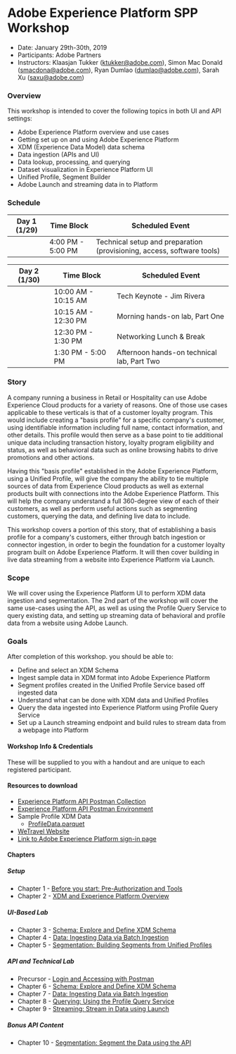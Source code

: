 # Adobe Experience Platform SPP Workshop

- Date: January 29th-30th, 2019
- Participants: Adobe Partners
- Instructors: Klaasjan Tukker (ktukker@adobe.com), Simon Mac Donald (smacdona@adobe.com), Ryan Dumlao (dumlao@adobe.com), Sarah Xu (saxu@adobe.com)

### Overview

This workshop is intended to cover the following topics in both UI and API settings:

- Adobe Experience Platform overview and use cases
- Getting set up on and using Adobe Experience Platform
- XDM (Experience Data Model) data schema
- Data ingestion (APIs and UI)
- Data lookup, processing, and querying
- Dataset visualization in Experience Platform UI
- Unified Profile, Segment Builder
- Adobe Launch and streaming data in to Platform

### Schedule

| Day 1 (1/29) | Time Block        | Scheduled Event                                                        |
| ------------ | ----------------- | ---------------------------------------------------------------------- |
|              | 4:00 PM - 5:00 PM | Technical setup and preparation (provisioning, access, software tools) |

| Day 2 (1/30) | Time Block          | Scheduled Event                            |
| ------------ | ------------------- | ------------------------------------------ |
|              | 10:00 AM - 10:15 AM | Tech Keynote - Jim Rivera                  |
|              | 10:15 AM - 12:30 PM | Morning hands-on lab, Part One             |
|              | 12:30 PM - 1:30 PM  | Networking Lunch & Break                   |
|              | 1:30 PM - 5:00 PM   | Afternoon hands-on technical lab, Part Two |

### Story

A company running a business in Retail or Hospitality can use Adobe Experience Cloud products for a variety of reasons. One of those use cases applicable to these verticals is that of a customer loyalty program. This would include creating a "basis profile" for a specific company's customer, using identifiable information including full name, contact information, and other details. This profile would then serve as a base point to tie additional unique data including transaction history, loyalty program eligibility and status, as well as behavioral data such as online browsing habits to drive promotions and other actions.

Having this "basis profile" established in the Adobe Experience Platform, using a Unified Profile, will give the company the ability to tie multiple sources of data from Experience Cloud products as well as external products built with connections into the Adobe Experience Platform. This will help the company understand a full 360-degree view of each of their customers, as well as perform useful actions such as segmenting customers, querying the data, and defining live data to include.

This workshop covers a portion of this story, that of establishing a basis profile for a company's customers, either through batch ingestion or connector ingestion, in order to begin the foundation for a customer loyalty program built on Adobe Experience Platform. It will then cover building in live data streaming from a website into Experience Platform via Launch.

### Scope

We will cover using the Experience Platform UI to perform XDM data ingestion and segmentation. The 2nd part of the workshop will cover the same use-cases using the API, as well as using the Profile Query Service to query existing data, and setting up streaming data of behavioral and profile data from a website using Adobe Launch.

### Goals

After completion of this workshop. you should be able to:

- Define and select an XDM Schema
- Ingest sample data in XDM format into Adobe Experience Platform
- Segment profiles created in the Unified Profile Service based off ingested data
- Understand what can be done with XDM data and Unified Profiles
- Query the data ingested into Experience Platform using Profile Query Service
- Set up a Launch streaming endpoint and build rules to stream data from a webpage into Platform

#### Workshop Info & Credentials

These will be supplied to you with a handout and are unique to each registered participant.

#### Resources to download

- [Experience Platform API Postman Collection](postman/PlatformSummit.postman_collection.json)
- [Experience Platform API Postman Environment](postman/PlatformSummit.postman_environment.json)
- Sample Profile XDM Data
  - [ProfileData.parquet](data/ProfileDataSample.parquet)
- [WeTravel Website](data/WeTravel-local.zip)
- [Link to Adobe Experience Platform sign-in page](https://platform.adobe.com)

#### Chapters

##### Setup

- Chapter 1 - [Before you start: Pre-Authorization and Tools](chapters/chapter-1.md)
- Chapter 2 - [XDM and Experience Platform Overview](chapters/chapter-2.md)

##### UI-Based Lab

- Chapter 3 - [Schema: Explore and Define XDM Schema](chapters/chapter-3.md)
- Chapter 4 - [Data: Ingesting Data via Batch Ingestion](chapters/chapter-4.md)
- Chapter 5 - [Segmentation: Building Segments from Unified Profiles](chapters/chapter-5.md)

##### API and Technical Lab

- Precursor - [Login and Accessing with Postman](chapters/chapter-6-precursor.md)
- Chapter 6 - [Schema: Explore and Define XDM Schema](chapters/chapter-6.md)
- Chapter 7 - [Data: Ingesting Data via Batch Ingestion](chapters/chapter-7.md)
- Chapter 8 - [Querying: Using the Profile Query Service](chapters/chapter-8.md)
- Chapter 9 - [Streaming: Stream in Data using Launch](chapters/chapter-9.md)

##### Bonus API Content

- Chapter 10 - [Segmentation: Segment the Data using the API](chapters/chapter-10.md)
